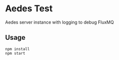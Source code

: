 # Aedes Test
Aedes server instance with logging to debug FluxMQ

## Usage
```
npm install
npm start
```